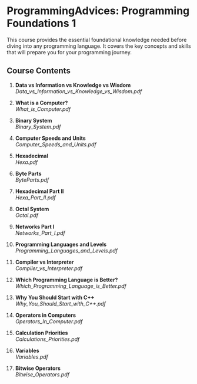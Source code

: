 # ProgrammingAdvices: Programming Foundations 1

This course provides the essential foundational knowledge needed before diving into any programming language. It covers the key concepts and skills that will prepare you for your programming journey.

## Course Contents

1. **Data vs Information vs Knowledge vs Wisdom**  
   *Data_vs_Information_vs_Knowledge_vs_Wisdom.pdf*

2. **What is a Computer?**  
   *What_is_Computer.pdf*

3. **Binary System**  
   *Binary_System.pdf*

4. **Computer Speeds and Units**  
   *Computer_Speeds_and_Units.pdf*

5. **Hexadecimal**  
   *Hexa.pdf*

6. **Byte Parts**  
   *ByteParts.pdf*

7. **Hexadecimal Part II**  
   *Hexa_Part_II.pdf*

8. **Octal System**  
   *Octal.pdf*

9. **Networks Part I**  
   *Networks_Part_I.pdf*

10. **Programming Languages and Levels**  
    *Programming_Languages_and_Levels.pdf*

11. **Compiler vs Interpreter**  
    *Compiler_vs_Interpreter.pdf*

12. **Which Programming Language is Better?**  
    *Which_Programming_Language_is_Better.pdf*

13. **Why You Should Start with C++**  
    *Why_You_Should_Start_with_C++.pdf*

14. **Operators in Computers**  
    *Operators_In_Computer.pdf*

15. **Calculation Priorities**  
    *Calculations_Priorities.pdf*

16. **Variables**  
    *Variables.pdf*

17. **Bitwise Operators**  
    *Bitwise_Operators.pdf*
